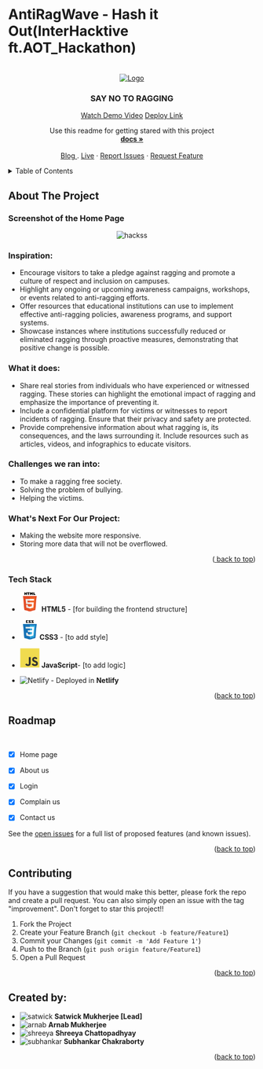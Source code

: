 # AntiRagWave - Hash it Out(InterHacktive ft.AOT_Hackathon)

<!-- PROJECT LOGO -->
<br />
<div align="center">
  <a href="">
    <img src="https://github.com/Rick-03/Anti-ragging-website/assets/132976552/1951e7f8-f12f-4203-8a51-ac6f4efce5ac" alt="Logo" width="120" height="120">
  </a>

  <h3 align="center">SAY NO TO RAGGING</h3>
  <a align="center" href="">Watch Demo Video</a>
  <a align="center" href="https://antiragwave-hashitout.netlify.app/">Deploy Link</a>

  <p align="center">
    Use this readme for getting stared with this project
    <br />
    <a href=""><strong>docs »</strong></a>
    <br />
    <br />
    <a href="#"> Blog </a>
    .
    <a href="#">Live</a>
    ·
    <a href="#">Report Issues</a>
    ·
    <a href="#">Request Feature</a>
  </p>
</div>



<!-- TABLE OF CONTENTS -->
<details>
  <summary>Table of Contents</summary>
  <ol>
    <li>
      <a href="#about-the-project">About The Project</a>
      <ul>
        <li><a href="#built-with">Built With</a></li>
      </ul>
    </li>
    <li>
      <a href="#getting-started">Getting Started</a>
      <ul>
        <li><a href="#prerequisites">Prerequisites</a></li>
        <li><a href="#installation">Installation</a></li>
      </ul>
    </li>
    <li><a href="#usage">Usage</a></li>
    <li><a href="#roadmap">Roadmap</a></li>
    <li><a href="#contributing">Contributing</a></li>
    <li><a href="#contact">Contact</a></li>
    <li><a href="#acknowledgments">Acknowledgments</a></li>
  </ul>
</details>



<!-- ABOUT THE PROJECT -->
## About The Project
### Screenshot of the Home Page
<div align="center">

![hackss](https://github.com/Rick-03/Anti-ragging-website/assets/132976552/bd8eca4e-2913-417f-8400-e0a10d046b64)


</div>


### Inspiration:
- Encourage visitors to take a pledge against ragging and promote a culture of respect and inclusion on campuses.
- Highlight any ongoing or upcoming awareness campaigns, workshops, or events related to anti-ragging efforts.
- Offer resources that educational institutions can use to implement effective anti-ragging policies, awareness programs, and support systems.
- Showcase instances where institutions successfully reduced or eliminated ragging through proactive measures, demonstrating that positive change is possible.

### What it does:
- Share real stories from individuals who have experienced or witnessed ragging. These stories can highlight the emotional impact of ragging and emphasize the importance of preventing it.
- Include a confidential platform for victims or witnesses to report incidents of ragging. Ensure that their privacy and safety are protected.
- Provide comprehensive information about what ragging is, its consequences, and the laws surrounding it. Include resources such as articles, videos, and infographics to educate visitors.

### Challenges we ran into:
  - To make a ragging free society.
  - Solving the problem of bullying.
  - Helping the victims.
 
### What's Next For Our Project:
- Making the website more responsive.
- Storing more data that will not be overflowed.
 

<p align="right">(<a href="#read<img width="191" alt="an_logo_light_temp" src="https://user-images.githubusercontent.com/63441472/190889937-afb28215-5bb5-4115-83d2-f7afb73ef8f8.png">
<me-top">back to top</a>)</p>


### Tech Stack



- <img src = "https://raw.githubusercontent.com/devicons/devicon/master/icons/html5/html5-original-wordmark.svg" alt="html5" width="40" height="40"> **HTML5** - [for building the frontend structure]<br> 
- <img src = "https://raw.githubusercontent.com/devicons/devicon/master/icons/css3/css3-original-wordmark.svg" alt="css3" width="40" height="40">**CSS3** -  [to add style]<br>
- <img src = "https://raw.githubusercontent.com/devicons/devicon/master/icons/javascript/javascript-original.svg" alt="javascript" width="40" height="40"> **JavaScript**- [to add logic] <br>

- <img src = "https://github.com/Rick-03/Anti-ragging-website/assets/132976552/6e61fd49-bde3-40e3-bcc0-50f2efb720b4" alt="Netlify" width="60" height="30"> - Deployed in **Netlify**






<p align="right">(<a href="#readme-top">back to top</a>)</p>



<!-- GETTING STARTED -->


## Roadmap
&nbsp; 
- [x] Home page
- [x] About us
- [x] Login 
- [x] Complain us
- [x] Contact us




See the [open issues](https://github.com/othneildrew/Best-README-Template/issues) for a full list of proposed features (and known issues).

<p align="right">(<a href="#readme-top">back to top</a>)</p>



<!-- CONTRIBUTING -->
## Contributing


If you have a suggestion that would make this better, please fork the repo and create a pull request. You can also simply open an issue with the tag "improvement".
Don't forget to star this project!! 

1. Fork the Project
2. Create your Feature Branch (`git checkout -b feature/Feature1`)
3. Commit your Changes (`git commit -m 'Add Feature 1'`)
4. Push to the Branch (`git push origin feature/Feature1`)
5. Open a Pull Request

<p align="right">(<a href="#readme-top">back to top</a>)</p>





<!-- ACKNOWLEDGMENTS -->
## Created by:

 - <img src="https://github.com/Rick-03/Anti-ragging-website/assets/132976552/0c521d45-11d4-44a6-854f-4d4507a573d0" alt="satwick" width="40" height="40"> **Satwick Mukherjee [Lead]**
 - <img src="https://github.com/Rick-03/Anti-ragging-website/assets/132976552/4e50771a-635e-49df-8d3f-ffbe0c78512f" alt="arnab" width="40" height="40"> **Arnab Mukherjee**
 - <img src="https://github.com/Rick-03/Anti-ragging-website/assets/132976552/ffed346b-88fb-4278-bb59-24f036efff15" alt="shreeya" width="40" height="40"> **Shreeya Chattopadhyay**
 - <img src="https://github.com/Rick-03/Anti-ragging-website/assets/132976552/e55a234b-b626-4c39-9bcd-17240aba390c" alt="subhankar" width="40" height="40"> **Subhankar Chakraborty**



<p align="right">(<a href="#readme-top">back to top</a>)</p>



<!-- MARKDOWN LINKS & IMAGES -->
<!-- https://www.markdownguide.org/basic-syntax/#reference-style-links -->
[contributors-shield]: https://img.shields.io/github/contributors/othneildrew/Best-README-Template.svg?style=for-the-badge
[contributors-url]: https://github.com/othneildrew/Best-README-Template/graphs/contributors
[Bootstrap.com]: https://img.shields.io/badge/Bootstrap-563D7C?style=for-the-badge&logo=bootstrap&logoColor=white
[Bootstrap-url]: https://getbootstrap.com

